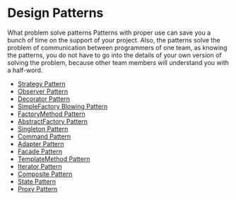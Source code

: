 #  Design Patterns

What problem solve patterns
Patterns with proper use can save you a bunch of time on the support of your project.
Also, the patterns solve the problem of communication between programmers of one team, as knowing the patterns, you do not have to go into the details of your own version of solving the problem, because other team members will understand you with a half-word.

- [Strategy Pattern](https://github.com/dmitrysokoltsov/Patterns/tree/master/Strategy.playground "Strategy")
- [Observer Pattern](https://github.com/dmitrysokoltsov/Patterns/tree/master/Observer.playground "Observer")
- [Decorator Pattern](https://github.com/dmitrysokoltsov/Patterns/tree/master/Decorator.playground "Decorator")
- [SimpleFactory Blowing Pattern](https://github.com/dmitrysokoltsov/Patterns/tree/master/SimpleFactory.playground "SimpleFactory")
- [FactoryMethod Pattern](https://github.com/dmitrysokoltsov/Patterns/tree/master/SimpleFactory.playground "FactoryMethod")
- [AbstractFactory Pattern](https://github.com/dmitrysokoltsov/Patterns/tree/master/SimpleFactory.playground "AbstractFactory")
- [Singleton Pattern](https://github.com/dmitrysokoltsov/Patterns/tree/master/Singleton "Singleton")
- [Command Pattern](https://github.com/dmitrysokoltsov/Patterns/tree/master/Command.playground "Command")
- [Adapter Pattern](https://github.com/dmitrysokoltsov/Patterns/tree/master/Adapter.playground "Adapter")
- [Facade Pattern](https://github.com/dmitrysokoltsov/Patterns/tree/master/Facade.playground "Facade")
- [TemplateMethod Pattern](https://github.com/dmitrysokoltsov/Patterns/tree/master/TemplateMethod.playground "TemplateMethod")
- [Iterator Pattern](https://github.com/dmitrysokoltsov/Patterns/tree/master/Iterator.playground "Iterator")
- [Composite Pattern](https://github.com/dmitrysokoltsov/Patterns/tree/master/Composite.playground "Composite")
- [State Pattern](https://github.com/dmitrysokoltsov/Patterns/tree/master/State.playground "State")
- [Proxy Pattern](https://github.com/dmitrysokoltsov/Patterns/tree/master/Proxy.playground "Proxy")


